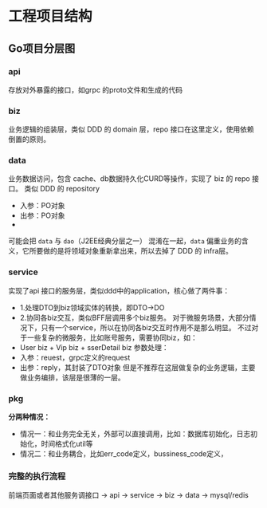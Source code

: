 # 工程项目结构

## Go项目分层图 
### api
存放对外暴露的接口，如grpc 的proto文件和生成的代码
### biz
业务逻辑的组装层，类似 DDD 的 domain 层，repo 接口在这里定义，使用依赖倒置的原则。
### data
业务数据访问，包含 cache、db数据持久化CURD等操作，实现了 biz 的 repo 接口。
类似 DDD 的 repository

- 入参：PO对象
- 出参：PO对象
- 
可能会把 `data` 与 `dao`（J2EE经典分层之一） 混淆在一起，`data` 偏重业务的含义，它所要做的是将领域对象重新拿出来，所以去掉了 DDD 的 infra层。

### service
实现了api 接口的服务层，类似ddd中的application，核心做了两件事：
- 1.处理DTO到biz领域实体的转换，即DTO->DO
- 2.协同各biz交互，类似BFF层调用多个biz服务。 
对于微服务场景，大部分情况下，只有一个service，所以在协同各biz交互时作用不是那么明显。
不过对于一些复杂的微服务，比如账号服务，需要协同biz，如： 
- User biz + Vip biz + sserDetail biz
参数处理：
- 入参：reuest，grpc定义的request
- 出参：reply，其封装了DTO对象
但是不推荐在这层做复杂的业务逻辑，主要做业务编排，该层是很薄的一层。

### pkg
**分两种情况：**
- 情况一：和业务完全无关，外部可以直接调用，比如：数据库初始化，日志初始化，时间格式化util等
- 情况二：和业务耦合，比如err_code定义，bussiness_code定义，

### 完整的执行流程
前端页面或者其他服务调接口 -> api -> service -> biz  -> data -> mysql/redis

